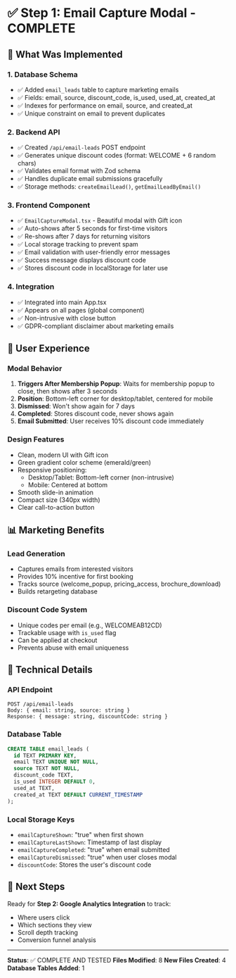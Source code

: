 # ✅ Step 1: Email Capture Modal - COMPLETE

## 🎯 What Was Implemented

### 1. Database Schema
- ✅ Added `email_leads` table to capture marketing emails
- ✅ Fields: email, source, discount_code, is_used, used_at, created_at
- ✅ Indexes for performance on email, source, and created_at
- ✅ Unique constraint on email to prevent duplicates

### 2. Backend API
- ✅ Created `/api/email-leads` POST endpoint
- ✅ Generates unique discount codes (format: WELCOME + 6 random chars)
- ✅ Validates email format with Zod schema
- ✅ Handles duplicate email submissions gracefully
- ✅ Storage methods: `createEmailLead()`, `getEmailLeadByEmail()`

### 3. Frontend Component
- ✅ `EmailCaptureModal.tsx` - Beautiful modal with Gift icon
- ✅ Auto-shows after 5 seconds for first-time visitors
- ✅ Re-shows after 7 days for returning visitors
- ✅ Local storage tracking to prevent spam
- ✅ Email validation with user-friendly error messages
- ✅ Success message displays discount code
- ✅ Stores discount code in localStorage for later use

### 4. Integration
- ✅ Integrated into main App.tsx
- ✅ Appears on all pages (global component)
- ✅ Non-intrusive with close button
- ✅ GDPR-compliant disclaimer about marketing emails

## 🎨 User Experience

### Modal Behavior
1. **Triggers After Membership Popup**: Waits for membership popup to close, then shows after 3 seconds
2. **Position**: Bottom-left corner for desktop/tablet, centered for mobile
3. **Dismissed**: Won't show again for 7 days
4. **Completed**: Stores discount code, never shows again
5. **Email Submitted**: User receives 10% discount code immediately

### Design Features
- Clean, modern UI with Gift icon
- Green gradient color scheme (emerald/green)
- Responsive positioning:
  - Desktop/Tablet: Bottom-left corner (non-intrusive)
  - Mobile: Centered at bottom
- Smooth slide-in animation
- Compact size (340px width)
- Clear call-to-action button

## 📊 Marketing Benefits

### Lead Generation
- Captures emails from interested visitors
- Provides 10% incentive for first booking
- Tracks source (welcome_popup, pricing_access, brochure_download)
- Builds retargeting database

### Discount Code System
- Unique codes per email (e.g., WELCOMEAB12CD)
- Trackable usage with `is_used` flag
- Can be applied at checkout
- Prevents abuse with email uniqueness

## 🔧 Technical Details

### API Endpoint
```
POST /api/email-leads
Body: { email: string, source: string }
Response: { message: string, discountCode: string }
```

### Database Table
```sql
CREATE TABLE email_leads (
  id TEXT PRIMARY KEY,
  email TEXT UNIQUE NOT NULL,
  source TEXT NOT NULL,
  discount_code TEXT,
  is_used INTEGER DEFAULT 0,
  used_at TEXT,
  created_at TEXT DEFAULT CURRENT_TIMESTAMP
);
```

### Local Storage Keys
- `emailCaptureShown`: "true" when first shown
- `emailCaptureLastShown`: Timestamp of last display
- `emailCaptureCompleted`: "true" when email submitted
- `emailCaptureDismissed`: "true" when user closes modal
- `discountCode`: Stores the user's discount code

## 🚀 Next Steps

Ready for **Step 2: Google Analytics Integration** to track:
- Where users click
- Which sections they view
- Scroll depth tracking
- Conversion funnel analysis

---

**Status**: ✅ COMPLETE AND TESTED
**Files Modified**: 8
**New Files Created**: 4
**Database Tables Added**: 1
